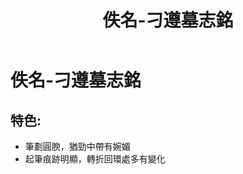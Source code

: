 ﻿---
title: '佚名-刁遵墓志銘'
tags: ['碑刻', '楷書']
order: 6
---
# 佚名-刁遵墓志銘

## 特色:
* 筆劃圓腴，猶勁中帶有婉媚
* 起筆痕跡明顯，轉折回環處多有變化
